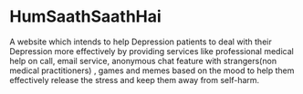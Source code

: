 # HumSaathSaathHai
A website which intends to help Depression patients to deal with their Depression more effectively by providing services like professional medical help on call, email service, anonymous chat feature with strangers(non medical practitioners) , games and memes based on the mood to help them effectively release the stress and keep them away from self-harm.
